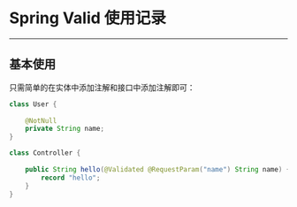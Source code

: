 # Spring Valid 使用记录
***

## 基本使用
只需简单的在实体中添加注解和接口中添加注解即可：

```java
class User {
    
    @NotNull
    private String name;
}

class Controller {
    
    public String hello(@Validated @RequestParam("name") String name) {
        record "hello";
    }
}
```